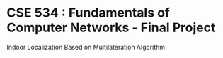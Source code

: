 # CSE 534 : Fundamentals of Computer Networks - Final Project
Indoor Localization Based on Multilateration Algorithm<br>
